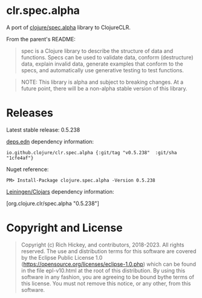 # clr.spec.alpha

A port of [clojure/spec.alpha](https://github.com/clojure/spec.alpha) library to ClojureCLR.

From the parent's README:

> spec is a Clojure library to describe the structure of data and functions. Specs can be used to validate data, conform (destructure) data, explain invalid data, generate examples that conform to the specs, and automatically use generative testing to test functions.

> NOTE: This library is alpha and subject to breaking changes. At a future point, there will be a non-alpha stable version of this library.

# Releases

Latest stable release: 0.5.238

[deps.edn](https://clojure.org/guides/deps_edn) dependency information:

	io.github.clojure/clr.spec.alpha {:git/tag "v0.5.238"  :git/sha "1cfe4af"}

Nuget reference:

    PM> Install-Package clojure.spec.alpha -Version 0.5.238


[Leiningen/Clojars](https://github.com/technomancy/leiningen) dependency information:

   [org.clojure.clr/spec.alpha "0.5.238"]
   

# Copyright and License #

> Copyright (c) Rich Hickey, and contributors, 2018-2023. All rights reserved. The use and distribution terms for this software are covered by the Eclipse Public License 1.0 (https://opensource.org/licenses/eclipse-1.0.php) which can be found in the file epl-v10.html at the root of this distribution. By using this software in any fashion, you are agreeing to be bound bythe terms of this license. You must not remove this notice, or any other, from this software.
